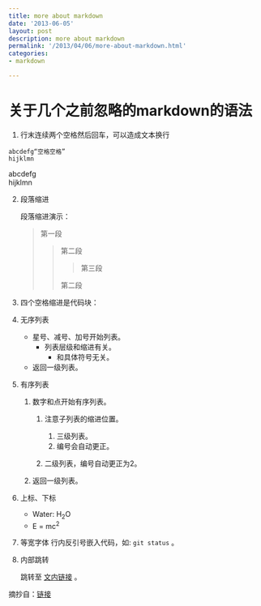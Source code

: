 ```yaml
---
title: more about markdown
date: '2013-06-05'
layout: post
description: more about markdown
permalink: '/2013/04/06/more-about-markdown.html'
categories:
- markdown

---
```


# 关于几个之前忽略的markdown的语法
1. 行末连续两个空格然后回车，可以造成文本换行

```
abcdefg“空格空格”
hijklmn
```

abcdefg  
hijklmn

2. <a name="md-anchor" id="md-anchor">段落缩进</a>
	
	段落缩进演示：	
	> 第一段
	>
	>> 第二段
	>>> 第三段
	>> 
	>> 第二段
3. 四个空格缩进是代码块：
4. 无序列表
	* 星号、减号、加号开始列表。
  		- 列表层级和缩进有关。
    		+ 和具体符号无关。
	* 返回一级列表。
	
5. 有序列表
	1. 数字和点开始有序列表。

   		1. 注意子列表的缩进位置。

      		1. 三级列表。
      		1. 编号会自动更正。

   		2. 二级列表，编号自动更正为2。

	2. 返回一级列表。


6. 上标、下标
	- Water: H<sub>2</sub>O
	- E = mc<sup>2</sup>
	
7. 等宽字体
	行内反引号嵌入代码，如: `git status` 。
	
8. 内部跳转
	<a name="md-anchor" id="md-anchor"></a>

	跳转至 [文内链接](#md-anchor) 。
	
	
	
摘抄自：[链接](http://www.worldhello.net/gotgithub/appendix/markups.html)
